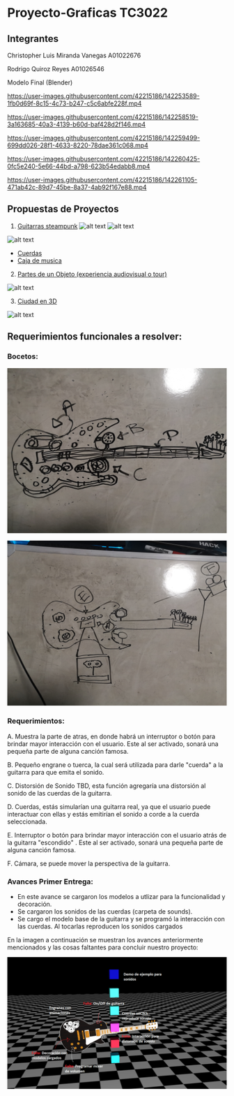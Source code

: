 # Proyecto-Graficas TC3022
## Integrantes
Christopher Luis Miranda Vanegas A01022676

Rodrigo Quiroz Reyes A01026546

Modelo Final (Blender)

https://user-images.githubusercontent.com/42215186/142253589-1fb0d69f-8c15-4c73-b247-c5c6abfe228f.mp4



https://user-images.githubusercontent.com/42215186/142258519-3a163685-40a3-4139-b60d-baf428d2f146.mp4




https://user-images.githubusercontent.com/42215186/142259499-699dd026-28f1-4633-8220-78dae361c068.mp4





https://user-images.githubusercontent.com/42215186/142260425-0fc5e240-5e66-44bd-a798-623b54edabb8.mp4





https://user-images.githubusercontent.com/42215186/142261105-471ab42c-89d7-45be-8a37-4ab92f167e88.mp4



## Propuestas de Proyectos 
1. [Guitarras steampunk](https://i.pinimg.com/736x/b7/28/1f/b7281f9481e5bcf81d1b558bc6263652.jpg)
![alt text](https://i.pinimg.com/originals/d4/71/d8/d471d8038a28f27d093f4ff37bb40f0b.jpg)
![alt text](https://i.pinimg.com/736x/b7/28/1f/b7281f9481e5bcf81d1b558bc6263652.jpg "Guitar")

![alt text](https://images-ext-1.discordapp.net/external/Y6Xw2CEsNbUKgJM9zD-SubOhs5OVVt_jXH1F_P7Em5Q/https/damassets.autodesk.net/content/dam/autodesk/www/solutions/3d-cad-software/fy17-autocad-guitar-hero-image-1006x484.jpg?width=1144&height=550)

  - [Cuerdas](https://www.musicca.com/es/guitarra)
  - [Caja de musica](https://m.media-amazon.com/images/I/61f5iMhhWoL._AC_SX466_.jpg)

2. [Partes de un Objeto (experiencia audiovisual o tour)](https://farfromhere.emmitfenn.com)

![alt text](https://i.pinimg.com/736x/38/31/f6/3831f6738e0dbc04d341ec7ef94790a7.jpg)


3. [Ciudad en 3D](https://codepen.io/vcomics/pen/aGmoae)

![alt text](https://thumbs.dreamstime.com/b/ciudad-3d-13420756.jpg)

## Requerimientos funcionales a resolver:
### Bocetos: 
![alt text](https://github.com/ChristopherMiranda00/Proyecto-Graficas/blob/5ccbc3eaa480e42ebef9c88c2d08c1354c02d479/media/guitarra.jpg)

![alt text](https://github.com/ChristopherMiranda00/Proyecto-Graficas/blob/0db37d5d836c738910f4edef27422f67fc402973/media/guitarra2.jpg)

### Requerimientos:
A. Muestra la parte de atras, en donde habrá un interruptor o botón para brindar mayor interacción con el usuario. Este al ser activado, sonará una pequeña parte de alguna canción famosa.  

B. Pequeño engrane o tuerca, la cual será utilizada para darle "cuerda" a la guitarra para que emita el sonido.

C. Distorsión de Sonido TBD, esta función agregaría una distorsión al sonido de las cuerdas de la guitarra. 

D. Cuerdas, estás simularían una guitarra real, ya que el usuario puede interactuar con ellas y estás emitirían el sonido a corde a la cuerda seleccionada. 

E. Interruptor o botón para brindar mayor interacción con el usuario atrás de la guitarra "escondido" . Este al ser activado, sonará una pequeña parte de alguna canción famosa.  

F. Cámara, se puede mover la perspectiva de la guitarra. 

### Avances Primer Entrega:
- En este avance se cargaron los modelos a utlizar para la funcionalidad y decoración. 
- Se cargaron los sonidos de las cuerdas (carpeta de sounds). 
- Se cargo el modelo base de la guitarra y se programó la interacción con las cuerdas. Al tocarlas reproducen los sonidos cargados


En la imagen a continuación se muestran los avances anteriormente mencionados y las cosas faltantes para concluir nuestro proyecto: 

![alt text](https://github.com/ChristopherMiranda00/Proyecto-Graficas/blob/main/media/AvancesGuitarra.png)
